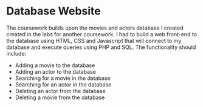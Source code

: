 # Database Website 
The coursework builds upon the movies and actors database I created created in the labs for another coursework.
I had to build a web front-end to the database using HTML, CSS and Javascript that will connect to my database and execute queries using PHP and SQL.
The functionality should include:

  * Adding a movie to the database
  * Adding an actor to the database
  * Searching for a movie in the database
  * Searching for an actor in the database
  * Deleting an actor from the database
  * Deleting a movie from the database
